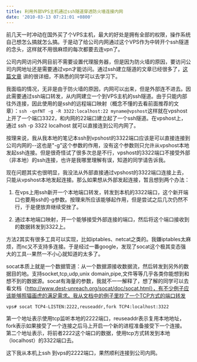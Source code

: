 ```yaml
---
title: 利用外部VPS主机通过ssh隧道穿透防火墙连接内网
date: '2010-03-13 07:21:01 +0800'
---
```

前几天一时冲动在国外买了个VPS主机，最大的好处是拥有全部的权限，操作系统自己想怎么搞就怎么搞。于是动了给公司内网通过这个VPS作为中转开个ssh隧道的念头，这样就不用很麻烦的每次都要去连vpn了。

公司内网访问外网目前不需要设置代理服务器，但是因为防火墙的原因，要访问公司内网地址还是需要通过vpn才能访问。通过ssh建立隧道的文章已经很多了，<a href="https://www.ibm.com/developerworks/cn/linux/l-cn-sshforward/" target="_blank">这篇文章</a> 讲的很详细，不熟悉的同学可以去学习下。

我面临的情况，无非是由于防火墙的原因，内网可以出来，但是外部连不进去。因此需要通过ssh端口转发，从内网建立一个到VPS主机的ssh隧道。由于只能内部往外连接，因此使用的是ssh的远程端口映射（概念不懂的去看前面推荐的文章）：`ssh -qnfNT -g -R 3322:localhost:22 myname@vpshost`这样就在vpshost上开了一个端口3322，和内网的22端口建立起了一个ssh隧道。在vpshost上，通过 ssh -p 3322 localhost 就可以直接连到公司内网了。

按理来说，我从我本地的笔记本ssh到vpshost的3322端口应该是可以直接连接到公司内网的--这也是"-g"这个参数的作用，没有这个参数则只允许从vpshost本地发起ssh连接。但是很奇怪试了很多次总是不行，vpshost的3322端口不接受外部（非本地）的ssh连接，也许是我哪里理解有误，知道的同学请告诉我。

现在问题其实也很明显，我没法从外部直接通过vpshost的3322端口连接上去，只能从vpshost本地发起连接。那么如果想从外部发起连接，暂且想到两个办法：

1. 在vps上用ssh新开一个本地端口转发，转发到本机的3322端口，这个新开端口也要用ssh的-g参数。按理来所应该能够起作用，但是尝试之后几次仍然不行，于是便放弃继续受挫了。

2. 通过本地端口映射，开一个能够接受外部连接的端口，然后将这个端口接收到的数据转发到3322上。

方法2其实有很多工具可以实现，比如iptables、netcat之类的。我嫌iptables太麻烦，而nc又不支持多连接。于是经过一番google，发现了socat这个极其变态强大的工具--果然一不小心就知道的太多了。

socat本质上就是一个数据管道：从一个数据源接收数据流，然后转发到另外的数据目的地。支持socket,tcp,udp,unix domain,pipe,文件等等几乎各类你能想到和想不到的数据源。socat有海量的参数，我就不一一解释了，想了解的同学可以去看文档（http://www.dest-unreach.org/socat/doc/socat.html），有不少例子应该能够照猫画虎的满足需求。我从文档中的例子里抄了一个TCP方式的端口转发
```
vps# socat TCP4-LISTEN:2222,reuseaddr,fork TCP4:localhost:3322
```
第一个地址表示使用tcp监听本地的2222端口，reuseaddr表示复用本地地址，fork表示如果接受了一个连接之后马上开启一个新的进程准备接受下一个连接。 第二个地址表示，将前者2222这个端口的数据，使用tcp方式转发到本地（localhost）的3322端口去。

这下我从本机上ssh 到vps的2222端口，果然顺利连接到公司内网。


